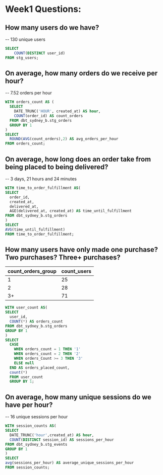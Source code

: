 
# Week1 Questions:

## How many users do we have?
-- 130 unique users
~~~~sql
SELECT
    COUNT(DISTINCT user_id)
FROM stg_users;
~~~~

## On average, how many orders do we receive per hour?
-- 7.52 orders per hour
~~~~sql
WITH orders_count AS (
  SELECT
    DATE_TRUNC('HOUR', created_at) AS hour,
    COUNT(order_id) AS count_orders
  FROM dbt_sydney_b.stg_orders
  GROUP BY 1
)
SELECT
  ROUND(AVG(count_orders),2) AS avg_orders_per_hour
FROM orders_count;
~~~~
## On average, how long does an order take from being placed to being delivered?
-- 3 days, 21 hours and 24 minutes
~~~~sql
WITH time_to_order_fulfillment AS(
SELECT
  order_id,
  created_at,
  delivered_at,
  AGE(delivered_at, created_at) AS time_until_fulfillment
FROM dbt_sydney_b.stg_orders
)
SELECT
AVG(time_until_fulfillment)
FROM time_to_order_fulfillment;
~~~~
## How many users have only made one purchase? Two purchases? Three+ purchases?
| count_orders_group | count_users |
| ----------- | ----------- |
| 1 | 25 |
| 2 | 28 |
| 3+ | 71 |
~~~~sql
WITH user_count AS(
SELECT
  user_id,
  COUNT(*) AS orders_count
FROM dbt_sydney_b.stg_orders
GROUP BY 1
)
SELECT
  CASE
    WHEN orders_count = 1 THEN '1'
    WHEN orders_count = 2 THEN '2'
    WHEN orders_Count >= 3 THEN '3'
    ELSE null
  END AS orders_placed_count,
  count(*)
  FROM user_count
  GROUP BY 1;
~~~~
## On average, how many unique sessions do we have per hour?
-- 16 unique sessions per hour
~~~~sql
WITH session_counts AS(
SELECT
  DATE_TRUNC('hour',created_at) AS hour,
  COUNT(DISTINCT session_id) AS sessions_per_hour
FROM dbt_sydney_b.stg_events
GROUP BY 1
)
SELECT
avg(sessions_per_hour) AS average_unique_sessions_per_hour
FROM session_counts;
~~~~
